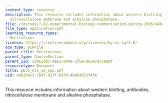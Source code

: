 ```yaml
---
content_type: resource
description: This resource includes information about western blotting, antibodies,
  nitrocellulose membrane and alkaline phosphatase.
file: /courses/7-02-experimental-biology-communication-spring-2005/a4b20ac31b47923f697d46403025f456_pbc5_nts_aa_sp5.pdf
file_type: application/pdf
learning_resource_types:
- Recitations
license: https://creativecommons.org/licenses/by-nc-sa/4.0/
ocw_type: OCWFile
parent_title: Recitations
parent_type: CourseSection
parent_uid: c24613bc-4e61-0440-5f5e-86597acca00f
resourcetype: Document
title: pbc5_nts_aa_sp5.pdf
uid: a4b20ac3-1b47-923f-697d-46403025f456
---
```

This resource includes information about western blotting, antibodies, nitrocellulose membrane and alkaline phosphatase.